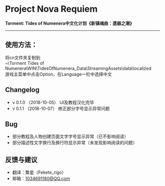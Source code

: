 # Project Nova Requiem
**Torment: Tides of Numenera中文化计划《新镇魂曲：遗器之潮》**
***

## 使用方法：

将cn文件夹复制到  
~\Torment Tides of Numenera\WIN\TidesOfNumenera_Data\StreamingAssets\data\localized  
游戏主菜单中点击Option，在Language一栏中选择中文 

## Changelog
* v 0.1.0 （2018-10-05）
UI及教程汉化完毕
* v 0.1.1 （2018-10-07）
修正部分字号显示异常问题


## Bug
* 部分教程及人物创建页面文字字号显示异常（已不影响阅读）
* 部分描述性文字换行及换行符显示异常（未发现影响阅读的问题）

## 反馈与建议
* 翻译：繁星（Fekete_rigo）
* 邮箱：1034691180@QQ.com
